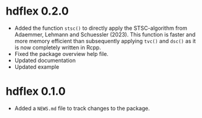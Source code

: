 # hdflex 0.2.0
* Added the function `stsc()` to directly apply the STSC-algorithm from Adaemmer, Lehmann and Schuessler (2023). This function is faster and more memory efficient than subsequently applying `tvc()` and `dsc()` as it is now completely written in Rcpp.
* Fixed the package overview help file.
* Updated documentation
* Updated example

# hdflex 0.1.0
* Added a `NEWS.md` file to track changes to the package.
